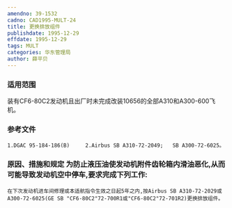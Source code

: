 ```yaml
---
amendno: 39-1532  
cadno: CAD1995-MULT-24  
title: 更换排放组件  
publishdate: 1995-12-29  
effdate: 1995-12-29  
tags: MULT  
categories: 华东管理局  
author: 薛平贝  
---
```

  
### 适用范围  
装有CF6-80C2发动机且出厂时未完成改装10656的全部A310和A300-600飞机。  
  
<!--more-->  
### 参考文件  
    1.DGAC 95-184-186(B)     2.Airbus SB A310-72-2049;   SB A300-72-6025。  
  
### 原因、措施和规定     为防止液压油使发动机附件齿轮箱内滑油恶化,从而可能导致发动机空中停车,要求完成下列工作:  
    在下次发动机进车间修理或本适航指令生效之日起5年之内,按Airbus SB A310-72-2029或A300-72-6025(GE SB "CF6-80C2"72-700R1或"CF6-80C2"72-701R2)更换排放组件。  
